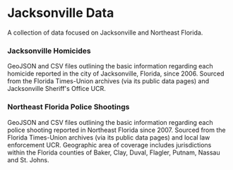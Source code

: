 # Jacksonville Data
A collection of data focused on Jacksonville and Northeast Florida.

### Jacksonville Homicides
GeoJSON and CSV files outlining the basic information regarding each homicide reported in the city of Jacksonville, Florida, since 2006. Sourced from the Florida Times-Union archives (via its public data pages) and Jacksonville Sheriff's Office UCR.

### Northeast Florida Police Shootings
GeoJSON and CSV files outlining the basic information regarding each police shooting reported in Northeast Florida since 2007. Sourced from the Florida Times-Union archives (via its public data pages) and local law enforcement UCR. Geographic area of coverage includes jurisdictions within the Florida counties of Baker, Clay, Duval, Flagler, Putnam, Nassau and St. Johns.

